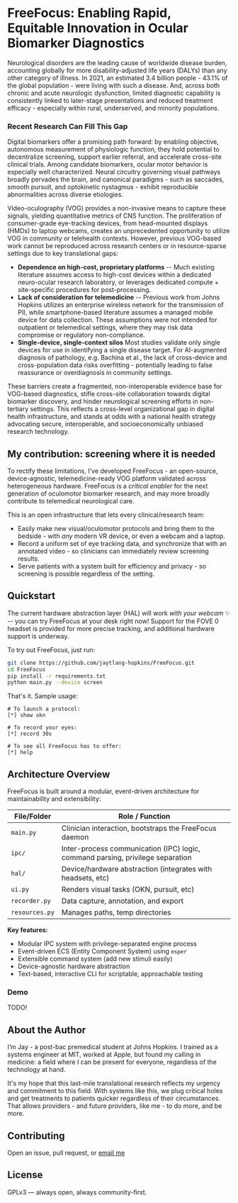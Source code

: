 # FreeFocus: Enabling Rapid, Equitable Innovation in Ocular Biomarker Diagnostics

Neurological disorders are the leading cause of worldwide disease burden, accounting globally for more disability-adjusted life years (DALYs) than any other category of illness. In 2021, an estimated 3.4 billion people - 43.1% of the global population - were living with such a disease. And, across both chronic and acute neurologic dysfunction, limited diagnostic capability is consistently linked to later-stage presentations and reduced treatment efficacy - especially within rural, underserved, and minority populations.

### Recent Research Can Fill This Gap

Digital biomarkers offer a promising path forward: by enabling objective, autonomous measurement of physiologic function, they hold potential to decentralize screening, support earlier referral, and accelerate cross-site clinical trials. Among candidate biomarkers, ocular motor behavior is especially well characterized. Neural circuitry governing visual pathways broadly pervades the brain, and canonical paradigms - such as saccades, smooth pursuit, and optokinetic nystagmus - exhibit reproducible abnormalities across diverse etiologies.

Video-oculography (VOG) provides a non-invasive means to capture these signals, yielding quantitative metrics of CNS function. The proliferation of consumer-grade eye-tracking devices, from head-mounted displays (HMDs) to laptop webcams, creates an unprecedented opportunity to utilize VOG in community or telehealth contexts. However, previous VOG-based work cannot be reproduced across research centers or in resource-sparse settings due to key translational gaps:

* **Dependence on high-cost, proprietary platforms** -- Much existing literature assumes access to high-cost devices within a dedicated neuro-ocular research laboratory, or leverages dedicated compute + site-specific procedures for post-processing.
* **Lack of consideration for telemedicine** -- Previous work from Johns Hopkins utilizes an enterprise wireless network for the transmission of PII, while smartphone-based literature assumes a managed mobile device for data collection. These assumptions were not intended for outpatient or telemedical settings, where they may risk data compromise or regulatory non-compliance. 
* **Single-device, single-context silos** Most studies validate only single devices for use in identifying a single disease target. For AI-augmented diagnosis of pathology, e.g. Bachina et al., the lack of cross-device and cross-population data risks overfitting - potentially leading to false reassurance or overdiagnosis in community settings.

These barriers create a fragmented, non-interoperable evidence base for VOG-based diagnostics, stifle cross-site collaboration towards digital biomarker discovery, and hinder neurological screening efforts in non-tertiary settings.  This reflects a cross-level organizational gap in digital health infrastructure, and stands at odds with a national health strategy advocating secure, interoperable, and socioeconomically unbiased research technology.

## My contribution: screening where it is needed

To rectify these limitations, I've developed FreeFocus - an open-source, device-agnostic, telemedicine-ready VOG platform validated across heterogeneous hardware. FreeFocus is a *critical enabler* for the next generation of oculomotor biomarker research, and may more broadly contribute to telemedical neurological care.

This is an open infrastructure that lets every clinical/research team:

* Easily make new visual/oculomotor protocols and bring them to the bedside - with _any_ modern VR device, or even a webcam and a laptop.
* Record a uniform set of eye tracking data, and synchronize that with an annotated video - so clinicians can immediately review screening results.
* Serve patients with a system built for efficiency and privacy - so screening is possible regardless of the setting.

## Quickstart

The current hardware abstraction layer (HAL) will work *with your webcam* :sparkles: -- you can try FreeFocus at your desk right now! Support for the FOVE 0 headset is provided for more precise tracking, and additional hardware support is underway.

To try out FreeFocus, just run:

```bash
git clone https://github.com/jaytlang-hopkins/FreeFocus.git
cd FreeFocus
pip install -r requirements.txt
python main.py --device screen
```

That's it. Sample usage:
```
# To launch a protocol:
[*] show okn

# To record your eyes:
[*] record 30s

# To see all FreeFocus has to offer:
[*] help
```


## Architecture Overview

FreeFocus is built around a modular, event-driven architecture for maintainability and extensibility:

| **File/Folder**         | **Role / Function**                                              |
|------------------------|------------------------------------------------------------------|
| `main.py`              | Clinician interaction, bootstraps the FreeFocus daemon |
| `ipc/`                 | Inter-process communication (IPC) logic, command parsing, privilege separation |
| `hal/`                 | Device/hardware abstraction (integrates with headsets, etc)       |
| `ui.py`                | Renders visual tasks (OKN, pursuit, etc)                         |
| `recorder.py`          | Data capture, annotation, and export                              |
| `resources.py`         | Manages paths, temp directories                                   |

**Key features:**
- Modular IPC system with privilege-separated engine process
- Event-driven ECS (Entity Component System) using `esper`
- Extensible command system (add new stimuli easily)
- Device-agnostic hardware abstraction
- Text-based, interactive CLI for scriptable, approachable testing

### Demo

TODO!

## About the Author

I’m Jay - a post-bac premedical student at Johns Hopkins. I trained as a systems
engineer at MIT, worked at Apple, but found my calling in medicine: a field
where I can be present for everyone, regardless of the technology at hand.

It's my hope that this last-mile translational research reflects my urgency and
commitment to this field. With systems like this, we plug critical holes and
get treatments to patients quicker regardless of their circumstances. That allows providers - and future providers, like me - to do more, and be more.

## Contributing
Open an issue, pull request, or [email me](mailto:jlang20@jh.edu)

## License
GPLv3 — always open, always community-first.
